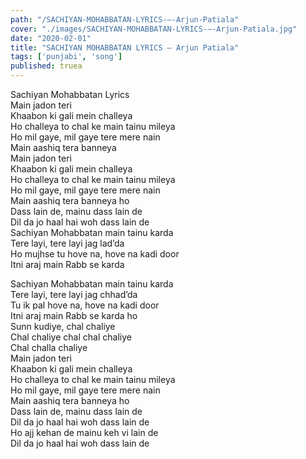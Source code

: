 ```yaml
---
path: "/SACHIYAN-MOHABBATAN-LYRICS-–-Arjun-Patiala"
cover: "./images/SACHIYAN-MOHABBATAN-LYRICS-–-Arjun-Patiala.jpg"
date: "2020-02-01"
title: "SACHIYAN MOHABBATAN LYRICS – Arjun Patiala"
tags: ['punjabi', 'song']
published: truea
---
```

  
Sachiyan Mohabbatan Lyrics  
Main jadon teri  
Khaabon ki gali mein challeya  
Ho challeya to chal ke main tainu mileya  
Ho mil gaye, mil gaye tere mere nain  
Main aashiq tera banneya  
Main jadon teri  
Khaabon ki gali mein challeya  
Ho challeya to chal ke main tainu mileya  
Ho mil gaye, mil gaye tere mere nain  
Main aashiq tera banneya ho  
Dass lain de, mainu dass lain de  
Dil da jo haal hai woh dass lain de  
Sachiyan Mohabbatan main tainu karda  
Tere layi, tere layi jag lad’da  
Ho mujhse tu hove na, hove na kadi door  
Itni araj main Rabb se karda  
  
  
  
  
  
  
Sachiyan Mohabbatan main tainu karda  
Tere layi, tere layi jag chhad’da  
Tu ik pal hove na, hove na kadi door  
Itni araj main Rabb se karda ho  
Sunn kudiye, chal chaliye  
Chal chaliye chal chal chaliye  
Chal challa chaliye  
Main jadon teri  
Khaabon ki gali mein challeya  
Ho challeya to chal ke main tainu mileya  
Ho mil gaye, mil gaye tere mere nain  
Main aashiq tera banneya ho  
Dass lain de, mainu dass lain de  
Dil da jo haal hai woh dass lain de  
Ho ajj kehan de mainu keh vi lain de  
Dil da jo haal hai woh dass lain de  
